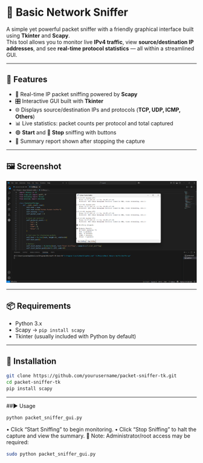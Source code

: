 # 🐍 Basic Network Sniffer 

A simple yet powerful packet sniffer with a friendly graphical interface built using **Tkinter** and **Scapy**.  
This tool allows you to monitor live **IPv4 traffic**, view **source/destination IP addresses**, and see **real-time protocol statistics** — all within a streamlined GUI.

---

## 🚀 Features

- 🔄 Real-time IP packet sniffing powered by **Scapy**
- 🎛️ Interactive GUI built with **Tkinter**
- 🌐 Displays source/destination IPs and protocols (**TCP, UDP, ICMP, Others**)
- 📊 Live statistics: packet counts per protocol and total captured
- 🟢 **Start** and 🔴 **Stop** sniffing with buttons
- 🧾 Summary report shown after stopping the capture

---

## 🖼️ Screenshot


![image alt](https://github.com/y1v1n1/CodeAlpha_BasicNetworkSniffer/blob/a026e1c69b80261235d7b89ba8bfa42d48cd3653/Screenshot%202025-08-06%20191113.png)

---

## 📦 Requirements

- Python 3.x  
- Scapy → `pip install scapy`  
- Tkinter (usually included with Python by default)

---

## 🔧 Installation

```bash
git clone https://github.com/yourusername/packet-sniffer-tk.git
cd packet-sniffer-tk
pip install scapy
```
---


##▶️ Usage
```bash
python packet_sniffer_gui.py
```
•	Click “Start Sniffing” to begin monitoring.
•	Click “Stop Sniffing” to halt the capture and view the summary.
🔐 Note: Administrator/root access may be required:

```bash
sudo python packet_sniffer_gui.py
```


